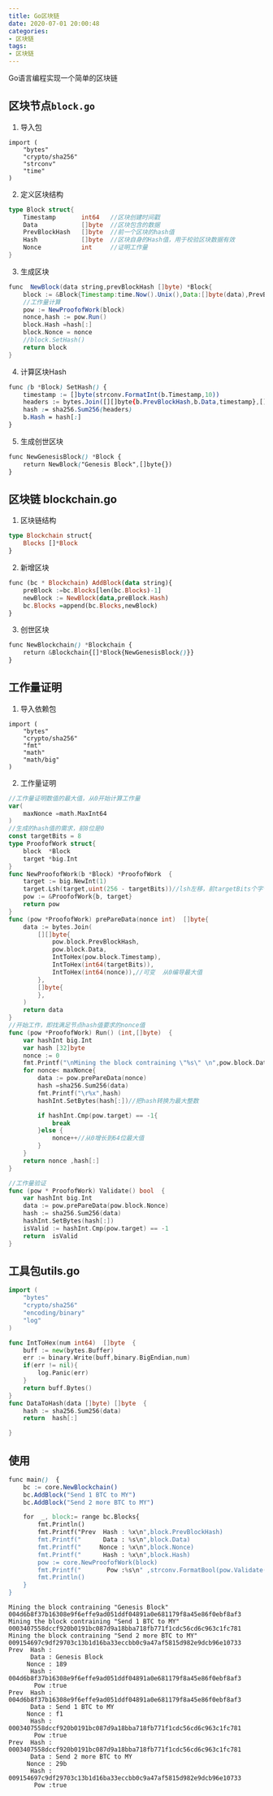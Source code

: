 ```yaml
---
title: Go区块链
date: 2020-07-01 20:00:48
categories: 
- 区块链
tags:
- 区块链
---
```


Go语言编程实现一个简单的区块链

<!-- more -->

## 区块节点`block.go`
1. 导入包
``` monkey
import (
	"bytes"
	"crypto/sha256"
	"strconv"
	"time"
)
```
2. 定义区块结构
```go
type Block struct{
	Timestamp 		int64   //区块创建时间戳
	Data 			[]byte  //区块包含的数据
	PrevBlockHash 	[]byte  //前一个区块的hash值
	Hash 			[]byte  //区块自身的Hash值，用于校验区块数据有效
	Nonce           int     //证明工作量
}
```
3. 生成区块
``` groovy
func  NewBlock(data string,prevBlockHash []byte) *Block{
	block := &Block{Timestamp:time.Now().Unix(),Data:[]byte(data),PrevBlockHash:prevBlockHash,Hash:[]byte{}}
	//工作量计算
	pow := NewProofofWork(block)
	nonce,hash := pow.Run()
	block.Hash =hash[:]
	block.Nonce = nonce
	//block.SetHash()
	return block
}
```
4. 计算区块Hash
``` scss
func (b *Block) SetHash() {
	timestamp := []byte(strconv.FormatInt(b.Timestamp,10))
	headers := bytes.Join([][]byte{b.PrevBlockHash,b.Data,timestamp},[]byte{})
	hash := sha256.Sum256(headers)
	b.Hash = hash[:]
}
```
5. 生成创世区块
``` scss
func NewGenesisBlock() *Block {
	return NewBlock("Genesis Block",[]byte{})
}
```

## 区块链 blockchain.go
1. 区块链结构
``` haskell
type Blockchain struct{
	Blocks []*Block
}
```
2. 新增区块
``` haskell
func (bc * Blockchain) AddBlock(data string){
	preBlock :=bc.Blocks[len(bc.Blocks)-1]
	newBlock := NewBlock(data,preBlock.Hash)
	bc.Blocks =append(bc.Blocks,newBlock)
}
```
3. 创世区块
``` scss
func NewBlockchain() *Blockchain {
	return &Blockchain{[]*Block{NewGenesisBlock()}}
}
```

## 工作量证明
1. 导入依赖包
``` monkey
import (
	"bytes"
	"crypto/sha256"
	"fmt"
	"math"
	"math/big"
)
```

2. 工作量证明
``` go
//工作量证明数值的最大值，从0开始计算工作量
var(
	maxNonce =math.MaxInt64
)
//生成的hash值的需求，前8位是0
const targetBits = 8
type ProofofWork struct{
	block  *Block
	target *big.Int
}
func NewProofofWork(b *Block) *ProofofWork  {
	target := big.NewInt(1)
	target.Lsh(target,uint(256 - targetBits))//lsh左移，前targetBits个字节编程0
	pow := &ProofofWork{b, target}
	return pow
}
func (pow *ProofofWork) prePareData(nonce int)  []byte{
	data := bytes.Join(
		[][]byte{
			pow.block.PrevBlockHash,
			pow.block.Data,
			IntToHex(pow.block.Timestamp),
			IntToHex(int64(targetBits)),
			IntToHex(int64(nonce)),//可变  从0编导最大值
		},
		[]byte{
		},
	)
	return data
}
//开始工作，即找满足节点hash值要求的nonce值
func (pow *ProofofWork) Run() (int,[]byte)  {
	var hashInt big.Int
	var hash [32]byte
	nonce := 0
	fmt.Printf("\nMining the block contraining \"%s\" \n",pow.block.Data)
	for nonce< maxNonce{
		data := pow.prePareData(nonce)
		hash =sha256.Sum256(data)
		fmt.Printf("\r%x",hash)
		hashInt.SetBytes(hash[:])//把hash转换为最大整数

		if hashInt.Cmp(pow.target) == -1{
			break
		}else {
			nonce++//从0增长到64位最大值
		}
	}
	return nonce ,hash[:]
}

//工作量验证
func (pow * ProofofWork) Validate() bool  {
	var hashInt big.Int
	data := pow.prePareData(pow.block.Nonce)
	hash := sha256.Sum256(data)
	hashInt.SetBytes(hash[:])
	isValid := hashInt.Cmp(pow.target) == -1
	return  isValid
}
```

## 工具包utils.go
``` go
import (
	"bytes"
	"crypto/sha256"
	"encoding/binary"
	"log"
)

func IntToHex(num int64)  []byte  {
	buff := new(bytes.Buffer)
	err := binary.Write(buff,binary.BigEndian,num)
	if(err != nil){
		log.Panic(err)
	}
	return buff.Bytes()
}
func DataToHash(data []byte) []byte  {
	hash := sha256.Sum256(data)
	return  hash[:]

}
```

## 使用

``` scss
func main()  {
	bc := core.NewBlockchain()
	bc.AddBlock("Send 1 BTC to MY")
	bc.AddBlock("Send 2 more BTC to MY")

	for  _, block:= range bc.Blocks{
		fmt.Println()
		fmt.Printf("Prev  Hash : %x\n",block.PrevBlockHash)
		fmt.Printf("      Data : %s\n",block.Data)
		fmt.Printf("     Nonce : %x\n",block.Nonce)
		fmt.Printf("      Hash : %x\n",block.Hash)
		pow := core.NewProofofWork(block)
		fmt.Printf("       Pow :%s\n" ,strconv.FormatBool(pow.Validate()))
		fmt.Println()
	}
}
```

	Mining the block contraining "Genesis Block" 
	004d6b8f37b16308e9f6effe9ad051ddf04891a0e681179f8a45e86f0ebf8af3
	Mining the block contraining "Send 1 BTC to MY" 
	0003407558dccf920b0191bc087d9a18bba718fb771f1cdc56cd6c963c1fc781
	Mining the block contraining "Send 2 more BTC to MY" 
	009154697c9df29703c13b1d16ba33eccbb0c9a47af5815d982e9dcb96e10733
	Prev  Hash : 
	      Data : Genesis Block
	     Nonce : 189
	      Hash : 004d6b8f37b16308e9f6effe9ad051ddf04891a0e681179f8a45e86f0ebf8af3
	       Pow :true
	Prev  Hash : 004d6b8f37b16308e9f6effe9ad051ddf04891a0e681179f8a45e86f0ebf8af3
	      Data : Send 1 BTC to MY
	     Nonce : f1
	      Hash : 0003407558dccf920b0191bc087d9a18bba718fb771f1cdc56cd6c963c1fc781
	       Pow :true
	Prev  Hash : 0003407558dccf920b0191bc087d9a18bba718fb771f1cdc56cd6c963c1fc781
	      Data : Send 2 more BTC to MY
	     Nonce : 29b
	      Hash : 009154697c9df29703c13b1d16ba33eccbb0c9a47af5815d982e9dcb96e10733
	       Pow :true









